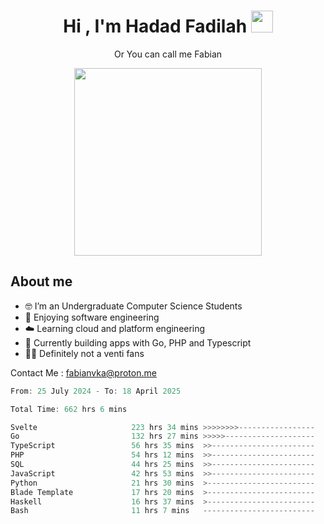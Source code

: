 <h1 align="center">Hi , I'm Hadad Fadilah  <img src="https://media.giphy.com/media/hvRJCLFzcasrR4ia7z/giphy.gif" width="35" ></h1>
<p align="center"><span>Or You can call me <span style="font: bold">Fabian</span></p>
<p align="center">
<img src="https://media.tenor.com/78dNivDemDAAAAAi/speech-bubble-venti.gif" width="300"/>    
</p>

##  About me
- 🤓 I’m an Undergraduate Computer Science Students
- 🍰 Enjoying software engineering
- ☁️ Learning cloud and platform engineering
- 🧰 Currently building apps with Go, PHP and Typescript 
- 🏃‍♂️ Definitely not a venti fans

Contact Me : fabianvka@proton.me

<!--START_SECTION:waka-->

```go
From: 25 July 2024 - To: 18 April 2025

Total Time: 662 hrs 6 mins

Svelte                     223 hrs 34 mins >>>>>>>>-----------------   33.47 %
Go                         132 hrs 27 mins >>>>>--------------------   19.83 %
TypeScript                 56 hrs 35 mins  >>-----------------------   08.47 %
PHP                        54 hrs 12 mins  >>-----------------------   08.11 %
SQL                        44 hrs 25 mins  >>-----------------------   06.65 %
JavaScript                 42 hrs 53 mins  >>-----------------------   06.42 %
Python                     21 hrs 30 mins  >------------------------   03.22 %
Blade Template             17 hrs 20 mins  >------------------------   02.60 %
Haskell                    16 hrs 37 mins  >------------------------   02.49 %
Bash                       11 hrs 7 mins   -------------------------   01.66 %
```

<!--END_SECTION:waka-->




<!--
**Fadil-Tao/Fadil-Tao** is a ✨ _special_ ✨ repository because its `README.md` (this file) appears on your GitHub profile.


